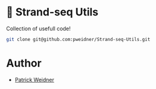 # 🌻 Strand-seq Utils
Collection of usefull code!

```bash
git clone git@github.com:pweidner/Strand-seq-Utils.git
```
# Author
- [Patrick Weidner](https://github.com/pweidner)
